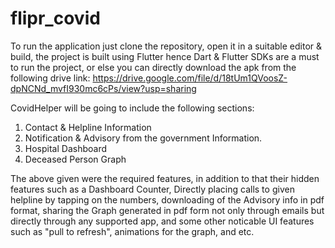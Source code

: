 # flipr_covid

To run the application just clone the repository, open it in a suitable editor & build, the project is built using Flutter hence Dart & Flutter SDKs are a must to run the project,
or else you can directly download the apk from the following drive link: https://drive.google.com/file/d/18tUm1QVoosZ-dpNCNd_mvfI930mc6cPs/view?usp=sharing

CovidHelper will be going to include the following sections:
1) Contact & Helpline Information
2) Notification & Advisory from the government Information.
3) Hospital Dashboard
4) Deceased Person Graph 

The above given were the required features, in addition to that their hidden features such as a Dashboard Counter, Directly placing calls to given helpline by tapping on the numbers, downloading of the Advisory info in pdf format, sharing the Graph generated in pdf form not only through emails but directly through any supported app, and some other noticable UI features such as "pull to refresh", animations for the graph, and etc.
